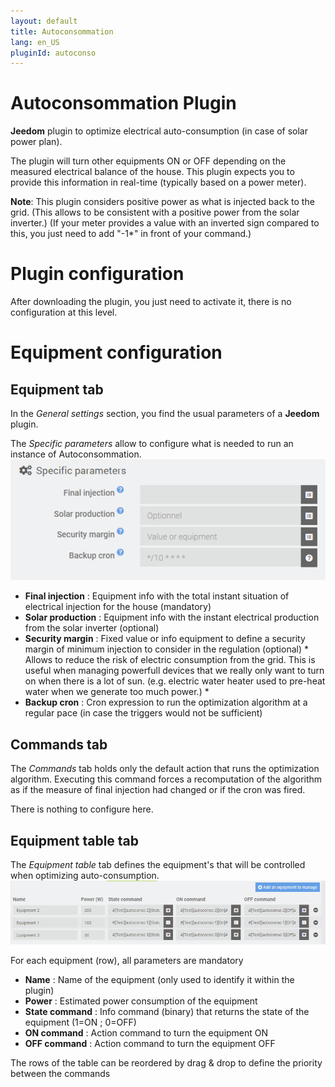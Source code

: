 ```yaml
---
layout: default
title: Autoconsommation
lang: en_US
pluginId: autoconso
---
```

# Autoconsommation Plugin

**Jeedom** plugin to optimize electrical auto-consumption (in case of solar power plan).

The plugin will turn other equipments ON or OFF depending on the measured electrical balance of the house.
This plugin expects you to provide this information in real-time (typically based on a power meter).

**Note**: This plugin considers positive power as what is injected back to the grid.
(This allows to be consistent with a positive power from the solar inverter.)
(If your meter provides a value with an inverted sign compared to this, you just need to add "-1*" in front of your command.)

# Plugin configuration
After downloading the plugin, you just need to activate it, there is no configuration at this level.

# Equipment configuration
## Equipment tab
In the *General settings* section, you find the usual parameters of a **Jeedom** plugin.

The *Specific parameters* allow to configure what is needed to run an instance of Autoconsommation.
![Specific parameters](../images/specificParameters.png)

- **Final injection** : Equipment info with the total instant situation of electrical injection for the house (mandatory)
- **Solar production** : Equipment info with the instant electrical production from the solar inverter (optional)
- **Security margin** : Fixed value or info equipment to define a security margin of minimum injection to consider in the regulation (optional) * Allows to reduce the risk of electric consumption from the grid. This is useful when managing powerfull devices that we really only want to turn on when there is a lot of sun. (e.g. electric water heater used to pre-heat water when we generate too much power.) *
- **Backup cron** : Cron expression to run the optimization algorithm at a regular pace (in case the triggers would not be sufficient)

## Commands tab
The *Commands* tab holds only the default action that runs the optimization algorithm.
Executing this command forces a recomputation of the algorithm as if the measure of final injection had changed or if the cron was fired.

There is nothing to configure here.

## Equipment table tab

The *Equipment table* tab defines the equipment's that will be controlled when optimizing auto-consumption.
![Equipment table](../images/equipmentTable.png)

For each equipment (row), all parameters are mandatory

- **Name** : Name of the equipment (only used to identify it within the plugin)
- **Power** : Estimated power consumption of the equipment
- **State command** : Info command (binary) that returns the state of the equipment (1=ON ; 0=OFF)
- **ON command** : Action command to turn the equipment ON
- **OFF command** : Action command to turn the equipment OFF

The rows of the table can be reordered by drag & drop to define the priority between the commands
